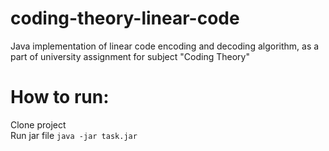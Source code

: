 # coding-theory-linear-code
Java implementation of linear code encoding and decoding algorithm, as a part of university assignment for subject "Coding Theory"

# How to run:
Clone project<br>
Run jar file ```java -jar task.jar```
